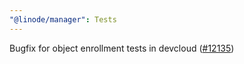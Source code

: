 ```yaml
---
"@linode/manager": Tests
---
```


Bugfix for object enrollment tests in devcloud ([#12135](https://github.com/linode/manager/pull/12135))
